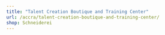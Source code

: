 ```yaml
---
title: "Talent Creation Boutique and Training Center"
url: /accra/talent-creation-boutique-and-training-center/
shop: Schneiderei
---
```

